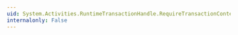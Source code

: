 ```yaml
---
uid: System.Activities.RuntimeTransactionHandle.RequireTransactionContext(System.Activities.NativeActivityContext,System.Action{System.Activities.NativeActivityTransactionContext,System.Object},System.Object)
internalonly: False
---
```

